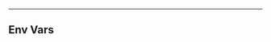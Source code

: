 <!-- Space: Projects -->
<!-- Parent: ZshWtfutil -->
<!-- Title: EnvVars ZshWtfutil -->
<!-- Label: ZshWtfutil -->
<!-- Label: Project -->
<!-- Label: EnvVars -->
<!-- Include: disclaimer.md -->
<!-- Include: ac:toc -->

---

## Env Vars
